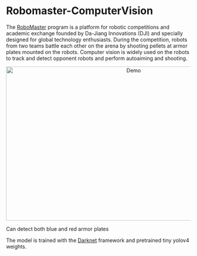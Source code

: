 # Robomaster-ComputerVision

The [RoboMaster](https://www.robomaster.com/en-US/robo/overview) program is a platform for robotic competitions and academic exchange founded by Da-Jiang Innovations (DJI) and specially designed for global technology enthusiasts. During the competition, robots from two teams battle each other on the arena by shooting pellets at armor plates mounted on the robots. Computer vision is widely used on the robots to track and detect opponent robots and perform autoaiming and shooting.

<p align="center">
  <img alt="Demo" src="dji_best_local.gif" width="680" height="420" />
</p>

Can detect both blue and red armor plates

The model is trained with the [Darknet](https://github.com/AlexeyAB/darknet) framework and pretrained tiny yolov4 weights.
